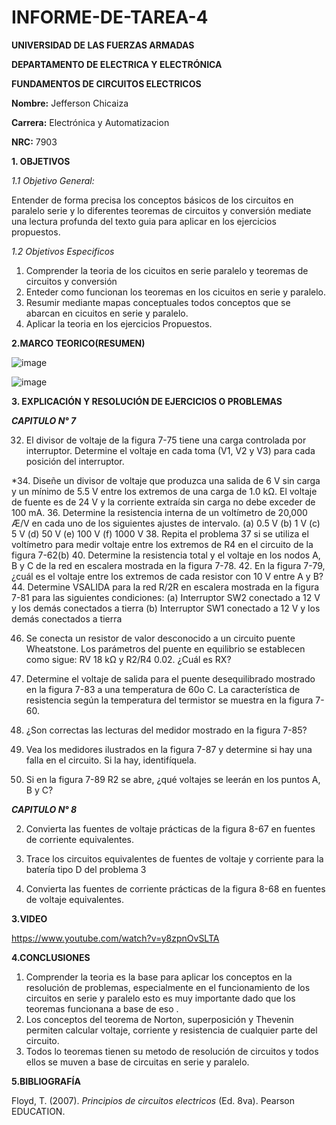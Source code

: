 # INFORME-DE-TAREA-4

**UNIVERSIDAD DE LAS FUERZAS ARMADAS**

**DEPARTAMENTO DE ELECTRICA Y ELECTRÓNICA**

**FUNDAMENTOS DE CIRCUITOS ELECTRICOS**

**Nombre:** Jefferson Chicaiza

**Carrera:** Electrónica y Automatizacion 

**NRC:** 7903

**1. OBJETIVOS**

*1.1 Objetivo General:* 

Entender de forma precisa los conceptos básicos de los circuitos en paralelo serie  y lo diferentes teoremas de circuitos y conversión  mediate una lectura profunda del texto guia para aplicar en los ejercicios  propuestos.  

*1.2 Objetivos Especificos*

1. Comprender la teoria de los cicuitos en serie paralelo y teoremas de circuitos y conversión
2. Enteder como funcionan los teoremas en los cicuitos en serie y paralelo.  
3. Resumir mediante mapas conceptuales todos conceptos que se abarcan en cicuitos en serie y paralelo. 
4. Aplicar la teoria en los ejercicios Propuestos.

**2.MARCO TEORICO(RESUMEN)**

![image](https://user-images.githubusercontent.com/94098157/146966315-85fc37c5-5ade-479b-be51-124da3a727e7.png)

![image](https://user-images.githubusercontent.com/94098157/146969322-fbc706e5-f138-4a00-90fe-348ca96dc24f.png)

**3. EXPLICACIÓN Y RESOLUCIÓN DE EJERCICIOS O PROBLEMAS**
 

***CAPITULO N° 7***

32. El divisor de voltaje de la figura 7-75 tiene una carga controlada por interruptor. Determine el voltaje en cada toma (V1, V2 y V3) para cada posición del interruptor.

*34. Diseñe un divisor de voltaje que produzca una salida de 6 V sin carga y un mínimo de 5.5 V entre los extremos de una carga de 1.0 kΩ. El voltaje de fuente es de 24 V y la corriente extraída sin carga no debe exceder de 100 mA.
36. Determine la resistencia interna de un voltímetro de 20,000 Æ/V en cada uno de los siguientes ajustes de intervalo. (a) 0.5 V (b) 1 V (c) 5 V (d) 50 V (e) 100 V (f) 1000 V
38. Repita el problema 37 si se utiliza el voltímetro para medir voltaje entre los extremos de R4 en el circuito de la figura 7-62(b)
40. Determine la resistencia total y el voltaje en los nodos A, B y C de la red en escalera mostrada en la figura 7-78.
42. En la figura 7-79, ¿cuál es el voltaje entre los extremos de cada resistor con 10 V entre A y B?
44. Determine VSALIDA para la red R/2R en escalera mostrada en la figura 7-81 para las siguientes condiciones: 
(a) Interruptor SW2 conectado a  12 V y los demás conectados a tierra 
(b) Interruptor SW1 conectado a  12 V y los demás conectados a tierra

46. Se conecta un resistor de valor desconocido a un circuito puente Wheatstone. Los parámetros del puente en equilibrio se establecen como sigue: RV   18 kΩ y R2/R4  0.02. ¿Cuál es RX?
48. Determine el voltaje de salida para el puente desequilibrado mostrado en la figura 7-83 a una temperatura de 60o C. La característica de resistencia según la temperatura del termistor se muestra en la figura 7-60.
50. ¿Son correctas las lecturas del medidor mostrado en la figura 7-85?
52. Vea los medidores ilustrados en la figura 7-87 y determine si hay una falla en el circuito. Si la hay, identifíquela.

54. Si en la figura 7-89 R2 se abre, ¿qué voltajes se leerán en los puntos A, B y C?



***CAPITULO N° 8***

2. Convierta las fuentes de voltaje prácticas de la figura 8-67 en fuentes de corriente equivalentes.
4. Trace los circuitos equivalentes de fuentes de voltaje y corriente para la batería tipo D del problema 3

6. Convierta las fuentes de corriente prácticas de la figura 8-68 en fuentes de voltaje equivalentes.

**3.VIDEO**

https://www.youtube.com/watch?v=y8zpnOvSLTA

**4.CONCLUSIONES**

1. Comprender la teoria es la base para aplicar los conceptos en la resolución de problemas, especialmente en el funcionamiento de los circuitos en serie y paralelo esto es muy importante dado que los teoremas funcionana a base de eso .
2. Los conceptos del teorema de Norton, superposición y Thevenin permiten calcular voltaje, corriente y resistencia de cualquier parte del circuito.
3. Todos lo teoremas tienen su metodo de resolución de circuitos y todos ellos se muven a base de circuitas en serie y paralelo.  

**5.BIBLIOGRAFÍA**

Floyd, T. (2007). *Principios de circuitos electricos* (Ed. 8va). Pearson EDUCATION.
